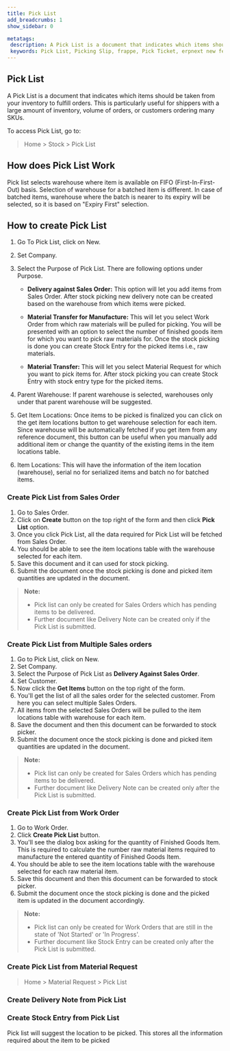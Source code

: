 ```yaml
---
title: Pick List
add_breadcrumbs: 1
show_sidebar: 0

metatags:
 description: A Pick List is a document that indicates which items should be taken from your inventory to fulfill orders. This is particularly useful for shippers with a large amount of inventory, volume of orders, or customers ordering many SKUs.
 keywords: Pick List, Picking Slip, frappe, Pick Ticket, erpnext new features, erp, open source erp, free erp, stock
---
```


## Pick List

A Pick List is a document that indicates which items should be taken from your inventory to fulfill orders. This is particularly useful for shippers with a large amount of inventory, volume of orders, or customers ordering many SKUs.

To access Pick List, go to:

> Home > Stock > Pick List

## How does Pick List Work

Pick list selects warehouse where item is available on FIFO (First-In-First-Out) basis.
Selection of warehouse for a batched item is different. In case of batched items, warehouse where the batch is nearer to its expiry will be selected, so it is based on "Expiry First" selection.

## How to create Pick List

1. Go To Pick List, click on New.
1. Set Company.
1. Select the Purpose of Pick List. There are following options under Purpose.

   - **Delivery against Sales Order:** This option will let you add items from Sales Order. After stock picking new delivery note can be created based on the warehouse from which items were picked.

   - **Material Transfer for Manufacture:** This will let you select Work Order from which raw materials will be pulled for picking. You will be presented with an option to select the number of finished goods item for which you want to pick raw materials for. Once the stock picking is done you can create Stock Entry for the picked items i.e., raw materials.

   - **Material Transfer:** This will let you select Material Request for which you want to pick items for. After stock picking you can create Stock Entry with stock entry type for the picked items.

1. Parent Warehouse: If parent warehouse is selected, warehouses only under that parent warehouse will be suggested.

1. Get Item Locations: Once items to be picked is finalized you can click on the get item locations button to get warehouse selection for each item. Since warehouse will be automatically fetched if you get item from any reference document, this button can be useful when you manually add additional item or change the quantity of the existing items in the item locations table.

1. Item Locations: This will have the information of the item location (warehouse), serial no for serialized items and batch no for batched items.

### Create Pick List from Sales Order

1. Go to Sales Order.
1. Click on **Create** button on the top right of the form and then click **Pick List** option.
1. Once you click Pick List, all the data required for Pick List will be fetched from Sales Order.
1. You should be able to see the item locations table with the warehouse selected for each item.
1. Save this document and it can used for stock picking.
1. Submit the document once the stock picking is done and picked item quantities are updated in the document.

> **Note:**
>
> - Pick list can only be created for Sales Orders which has pending items to be delivered.
> - Further document like Delivery Note can be created only if the Pick List is submitted.

### Create Pick List from Multiple Sales orders

1. Go to Pick List, click on New.
1. Set Company.
1. Select the Purpose of Pick List as **Delivery Against Sales Order**.
1. Set Customer.
1. Now click the **Get Items** button on the top right of the form.
1. You'll get the list of all the sales order for the selected customer. From here you can select multiple Sales Orders.
1. All items from the selected Sales Orders will be pulled to the item locations table with warehouse for each item.
1. Save the document and then this document can be forwarded to stock picker.
1. Submit the document once the stock picking is done and picked item quantities are updated in the document.

> **Note:**
>
> - Pick list can only be created for Sales Orders which has pending items to be delivered.
> - Further document like Delivery Note can be created only after the Pick List is submitted.

### Create Pick List from Work Order

1. Go to Work Order.
1. Click **Create Pick List** button.
1. You'll see the dialog box asking for the quantity of Finished Goods Item. This is required to calculate the number raw material items required to manufacture the entered quantity of Finished Goods Item.
1. You should be able to see the item locations table with the warehouse selected for each raw material item.
1. Save this document and then this document can be forwarded to stock picker.
1. Submit the document once the stock picking is done and the picked item is updated in the document accordingly.

> **Note:**
>
> - Pick list can only be created for Work Orders that are still in the state of 'Not Started' or 'In Progress'.
> - Further document like Stock Entry can be created only after the Pick List is submitted.

### Create Pick List from Material Request

> Home > Material Request > Pick List


### Create Delivery Note from Pick List

### Create Stock Entry from Pick List

Pick list will suggest the location to be picked.
This stores all the information required about the item to be picked